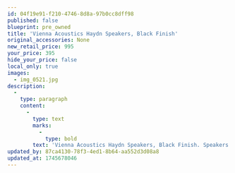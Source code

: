 ```yaml
---
id: 04f19e91-f210-4746-8d8a-97b0cc8dff98
published: false
blueprint: pre_owned
title: 'Vienna Acoustics Haydn Speakers, Black Finish'
original_accessories: None
new_retail_price: 995
your_price: 395
hide_your_price: false
local_only: true
images:
  - img_0521.jpg
description:
  -
    type: paragraph
    content:
      -
        type: text
        marks:
          -
            type: bold
        text: 'Vienna Acoustics Haydn Speakers, Black Finish. Speakers are in good functional condition, but physically have some scratches and scuffs. Speakers sold as new for $995.00 and are a very musical and high-performing speaker for the price. '
updated_by: 87ca4130-78f3-4ed1-8b64-aa552d3d08a8
updated_at: 1745678046
---
```

